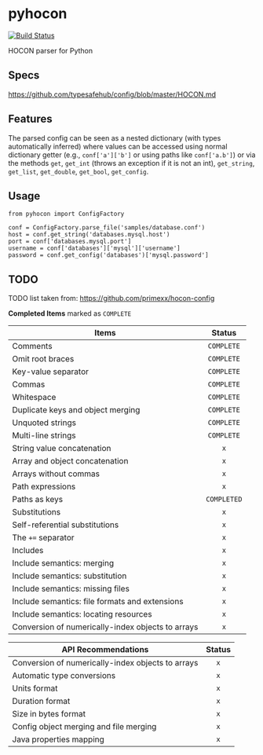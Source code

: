 pyhocon
=======

[![Build Status](https://travis-ci.org/chimpler/pyhocon.svg)](https://travis-ci.org/chimpler/pyhocon)

HOCON parser for Python

## Specs

https://github.com/typesafehub/config/blob/master/HOCON.md

## Features
The parsed config can be seen as a nested dictionary (with types automatically inferred) where values can be accessed using normal
dictionary getter (e.g., `conf['a']['b']` or using paths like `conf['a.b']`) or via the methods `get`, `get_int` (throws an exception
if it is not an int), `get_string`, `get_list`, `get_double`, `get_bool`, `get_config`.

## Usage

    from pyhocon import ConfigFactory
    
    conf = ConfigFactory.parse_file('samples/database.conf')
    host = conf.get_string('databases.mysql.host')
    port = conf['databases.mysql.port']
    username = conf['databases']['mysql']['username']
    password = conf.get_config('databases')['mysql.password']
  
## TODO

TODO list taken from: https://github.com/primexx/hocon-config

**Completed Items** marked as `COMPLETE`

Items                                  | Status
-------------------------------------- | :-----:
Comments                               | `COMPLETE`
Omit root braces                       | `COMPLETE`
Key-value separator                    | `COMPLETE`
Commas                                 | `COMPLETE`
Whitespace                             | `COMPLETE`
Duplicate keys and object merging      | `COMPLETE`
Unquoted strings                       | `COMPLETE`
Multi-line strings                     | `COMPLETE`
String value concatenation             | `x`
Array and object concatenation         | `x`
Arrays without commas                  | `x`
Path expressions                       | `x`
Paths as keys                          | `COMPLETED`
Substitutions                          | `x`
Self-referential substitutions         | `x`
The `+=` separator                     | `x`
Includes                               | `x`
Include semantics: merging                         | `x`
Include semantics: substitution                    | `x`
Include semantics: missing files                   | `x`
Include semantics: file formats and extensions     | `x`
Include semantics: locating resources              | `x`
Conversion of numerically-index objects to arrays  | `x`

API Recommendations                                        | Status
---------------------------------------------------------- | :----:
Conversion of numerically-index objects to arrays          | `x`
Automatic type conversions                                 | `x`
Units format                                               | `x`
Duration format                                            | `x`
Size in bytes format                                       | `x`
Config object merging and file merging                     | `x`
Java properties mapping                                    | `x`
